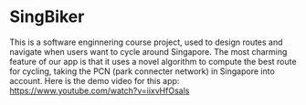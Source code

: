 # SingBiker
This is a software enginnering course project, used to design routes and navigate when users want to cycle around Singapore. The most charming feature of our app is that it uses a novel algorithm to compute the best route for cycling, taking the PCN (park connecter network) in Singapore into account.
Here is the demo video for this app: https://www.youtube.com/watch?v=iixvHfOsals
